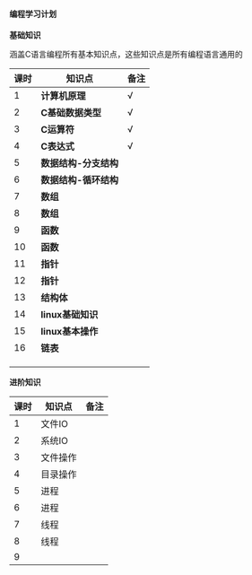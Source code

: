 #### 编程学习计划

**基础知识**

涵盖C语言编程所有基本知识点，这些知识点是所有编程语言通用的



| 课时 | 知识点                | 备注 |
| ---- | --------------------- | ---- |
| 1    | **计算机原理**        | √    |
| 2    | **C基础数据类型**     | √    |
| 3    | **C运算符**           | √    |
| 4    | **C表达式**           | √    |
| 5    | **数据结构-分支结构** |      |
| 6    | **数据结构-循环结构** |      |
| 7    | **数组**              |      |
| 8    | **数组**              |      |
| 9    | **函数**              |      |
| 10   | **函数**              |      |
| 11   | **指针**              |      |
| 12   | **指针**              |      |
| 13   | **结构体**            |      |
| 14   | **linux基础知识**     |      |
| 15   | **linux基本操作**     |      |
| 16   | **链表**              |      |
|      |                       |      |
|      |                       |      |
|      |                       |      |



**进阶知识**

| 课时 | 知识点   | 备注 |
| ---- | -------- | ---- |
| 1    | 文件IO   |      |
| 2    | 系统IO   |      |
| 3    | 文件操作 |      |
| 4    | 目录操作 |      |
| 5    | 进程     |      |
| 6    | 进程     |      |
| 7    | 线程     |      |
| 8    | 线程     |      |
| 9    |          |      |

